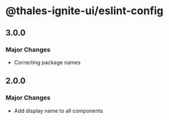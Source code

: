 # @thales-ignite-ui/eslint-config

## 3.0.0

### Major Changes

- Correcting package names

## 2.0.0

### Major Changes

- Add display name to all components
